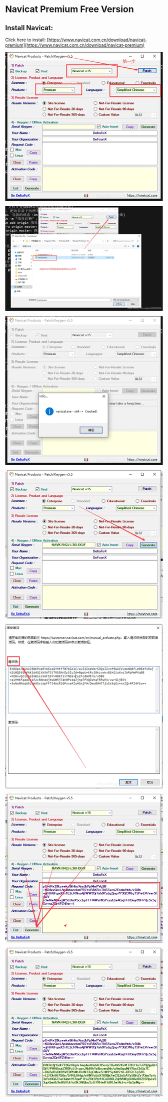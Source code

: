 # Navicat Premium Free Version

## Install Navicat: 

Click here to install: [https://www.navicat.com.cn/download/navicat-premium](https://www.navicat.com.cn/download/navicat-premium)

![](./img/1.jpg)

![](./img/2.jpg)

![](./img/3.jpg)

![](./img/4.jpg)

![](./img/5.jpg)

![](./img/6.jpg)

![](./img/7.jpg)